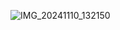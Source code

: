 ![IMG_20241110_132150](https://github.com/user-attachments/assets/9d29df54-5436-4e9d-b8b6-f221ff4ac36d)

